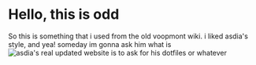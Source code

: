 # Hello, this is odd
So this is something that i used from the old voopmont wiki. i liked asdia's style, and yea! someday im gonna ask him what is ![asdia's real updated website](https://asdia.dev) is to ask for his dotfiles or whatever
